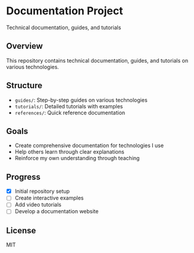 # Documentation Project

Technical documentation, guides, and tutorials

## Overview

This repository contains technical documentation, guides, and tutorials on various technologies.

## Structure

- `guides/`: Step-by-step guides on various technologies
- `tutorials/`: Detailed tutorials with examples
- `references/`: Quick reference documentation

## Goals

- Create comprehensive documentation for technologies I use
- Help others learn through clear explanations
- Reinforce my own understanding through teaching

## Progress

- [x] Initial repository setup
- [ ] Create interactive examples
- [ ] Add video tutorials
- [ ] Develop a documentation website

## License

MIT
